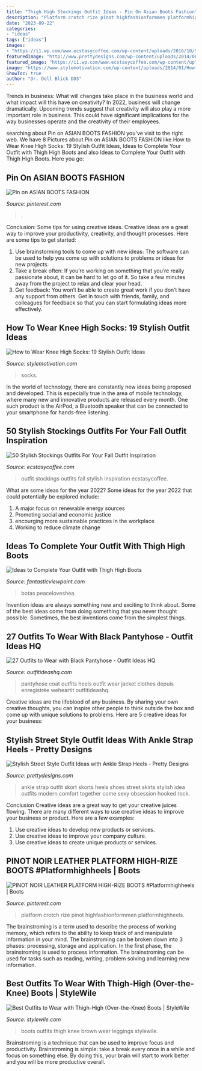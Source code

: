 ```yaml
---
title: "Thigh High Stockings Outfit Ideas - Pin On Asian Boots Fashion"
description: "Platform crotch rize pinot highfashionformmen platformhighheels"
date: "2023-09-22"
categories:
- "ideas"
tags: ["ideas"]
images:
- "https://i1.wp.com/www.ecstasycoffee.com/wp-content/uploads/2016/10/Stockings-Outfit-23.jpg?resize=564%2C806"
featuredImage: "http://www.prettydesigns.com/wp-content/uploads/2014/06/Black-Skort-Outfit-Idea-with-Ankle-Strap-Shoes.jpg"
featured_image: "https://i1.wp.com/www.ecstasycoffee.com/wp-content/uploads/2016/10/Stockings-Outfit-23.jpg?resize=564%2C806"
image: "https://www.stylemotivation.com/wp-content/uploads/2014/01/How-to-Wear-Knee-High-Socks-19-Stylish-Outfit-Ideas-17.jpg"
ShowToc: true
author: "Dr. Dell Blick DDS"
---
```



Trends in business: What will changes take place in the business world and what impact will this have on creativity?
In 2022, business will change dramatically. Upcoming trends suggest that creativity will also play a more important role in business. This could have significant implications for the way businesses operate and the creativity of their employees.

	

		
searching about Pin on ASIAN BOOTS FASHION you've visit to the right web. We have 8 Pictures about Pin on ASIAN BOOTS FASHION like How to Wear Knee High Socks: 19 Stylish Outfit Ideas, Ideas to Complete Your Outfit with Thigh High Boots and also Ideas to Complete Your Outfit with Thigh High Boots. Here you go:
		
    
## Pin On ASIAN BOOTS FASHION

<img loading=lazy src="https://i.pinimg.com/736x/d8/32/b1/d832b1c3e034191e48a919a524e7408a.jpg" onerror="this.onerror=null;this.src='https://tse2.mm.bing.net/th?id=OIP.1PJrxYfHrLGU4nkqjBgRKwHaJP&amp;pid=15.1';" alt="Pin on ASIAN BOOTS FASHION">

_Source: pinterest.com_

>. 

	

Conclusion: Some tips for using creative ideas.
Creative ideas are a great way to improve your productivity, creativity, and thought processes. Here are some tips to get started: 
1. Use brainstorming tools to come up with new ideas: The software can be used to help you come up with solutions to problems or ideas for new projects. 
2. Take a break often: If you’re working on something that you’re really passionate about, it can be hard to let go of it. So take a few minutes away from the project to relax and clear your head. 
3. Get feedback: You won’t be able to create great work if you don’t have any support from others. Get in touch with friends, family, and colleagues for feedback so that you can start formulating ideas more effectively.

    
## How To Wear Knee High Socks: 19 Stylish Outfit Ideas

<img loading=lazy src="https://www.stylemotivation.com/wp-content/uploads/2014/01/How-to-Wear-Knee-High-Socks-19-Stylish-Outfit-Ideas-17.jpg" onerror="this.onerror=null;this.src='https://tse1.mm.bing.net/th?id=OIP.KIdzJCkcLFwQHA2gL5MqSwHaK3&amp;pid=15.1';" alt="How to Wear Knee High Socks: 19 Stylish Outfit Ideas">

_Source: stylemotivation.com_

>socks. 

	

In the world of technology, there are constantly new ideas being proposed and developed. This is especially true in the area of mobile technology, where many new and innovative products are released every month. One such product is the AirPod, a Bluetooth speaker that can be connected to your smartphone for hands-free listening.

    
## 50 Stylish Stockings Outfits For Your Fall Outfit Inspiration

<img loading=lazy src="https://i1.wp.com/www.ecstasycoffee.com/wp-content/uploads/2016/10/Stockings-Outfit-23.jpg?resize=564%2C806" onerror="this.onerror=null;this.src='https://tse4.mm.bing.net/th?id=OIP.gZKafNjutJGvlBan9VLJ9gHaKl&amp;pid=15.1';" alt="50 Stylish Stockings Outfits For Your Fall Outfit Inspiration">

_Source: ecstasycoffee.com_

>outfit stockings outfits fall stylish inspiration ecstasycoffee. 

	

What are some ideas for the year 2022?
Some ideas for the year 2022 that could potentially be explored include: 
1. A major focus on renewable energy sources 
2. Promoting social and economic justice 
3. encourging more sustainable practices in the workplace 
4. Working to reduce climate change 

    
## Ideas To Complete Your Outfit With Thigh High Boots

<img loading=lazy src="https://www.fantasticviewpoint.com/wp-content/uploads/2013/11/silver.jpg" onerror="this.onerror=null;this.src='https://tse1.mm.bing.net/th?id=OIP.3rjtpzDV0xIDg09pILCb-gHaMf&amp;pid=15.1';" alt="Ideas to Complete Your Outfit with Thigh High Boots">

_Source: fantasticviewpoint.com_

>botas peaceloveshea. 

	

Invention ideas are always something new and exciting to think about. Some of the best ideas come from doing something that you never thought possible. Sometimes, the best inventions come from the simplest things.

    
## 27 Outfits To Wear With Black Pantyhose - Outfit Ideas HQ

<img loading=lazy src="http://outfitideashq.com/wp-content/uploads/2016/11/black-pantyhose-outfit-24.jpg" onerror="this.onerror=null;this.src='https://tse1.mm.bing.net/th?id=OIP.m9mSqudY4Gz47a2h0uEXPgHaKl&amp;pid=15.1';" alt="27 Outfits to Wear with Black Pantyhose - Outfit Ideas HQ">

_Source: outfitideashq.com_

>pantyhose coat outfits heels outfit wear jacket clothes depuis enregistrée weheartit outfitideashq. 

	

Creative ideas are the lifeblood of any business. By sharing your own creative thoughts, you can inspire other people to think outside the box and come up with unique solutions to problems. Here are 5 creative ideas for your business: 

    
## Stylish Street Style Outfit Ideas With Ankle Strap Heels - Pretty Designs

<img loading=lazy src="http://www.prettydesigns.com/wp-content/uploads/2014/06/Black-Skort-Outfit-Idea-with-Ankle-Strap-Shoes.jpg" onerror="this.onerror=null;this.src='https://tse4.mm.bing.net/th?id=OIP.jFooNKIE0JqEH1CqfPQozAHaK2&amp;pid=15.1';" alt="Stylish Street Style Outfit Ideas with Ankle Strap Heels - Pretty Designs">

_Source: prettydesigns.com_

>ankle strap outfit skort skorts heels shoes street skirts stylish idea outfits modern comfort together come sexy obsession hooked rock. 

	

Conclusion
Creative ideas are a great way to get your creative juices flowing. There are many different ways to use creative ideas to improve your business or product. Here are a few examples:
1. Use creative ideas to develop new products or services.
2. Use creative ideas to improve your company culture.
3. Use creative ideas to create unique products or services.

    
## PINOT NOIR LEATHER PLATFORM HIGH-RIZE BOOTS #Platformhighheels | Boots

<img loading=lazy src="https://i.pinimg.com/736x/78/69/b3/7869b35f031f22328c160e8df8fb6a90.jpg" onerror="this.onerror=null;this.src='https://tse3.mm.bing.net/th?id=OIP.OcnaDaq7dO27u8dVLiB2HgHaLH&amp;pid=15.1';" alt="PINOT NOIR LEATHER PLATFORM HIGH-RIZE BOOTS #Platformhighheels | Boots">

_Source: pinterest.com_

>platform crotch rize pinot highfashionformmen platformhighheels. 

	

The brainstroming is a term used to describe the process of working memory, which refers to the ability to keep track of and manipulate information in your mind. The brainstroming can be broken down into 3 phases: processing, storage and application. In the first phase, the brainstroming is used to process information. The brainstroming can be used for tasks such as reading, writing, problem solving and learning new information.

    
## Best Outfits To Wear With Thigh-High (Over-the-Knee) Boots | StyleWile

<img loading=lazy src="https://www.stylewile.com/wp-content/uploads/2018/03/Brown-Thigh-High-Boots-Outfits.jpg" onerror="this.onerror=null;this.src='https://tse2.mm.bing.net/th?id=OIP.qrRcAd7e1zgH4-kDvrKcTAHaLG&amp;pid=15.1';" alt="Best Outfits to Wear with Thigh-High (Over-the-Knee) Boots | StyleWile">

_Source: stylewile.com_

>boots outfits thigh knee brown wear leggings stylewile. 

	

Brainstroming is a technique that can be used to improve focus and productivity. Brainstroming is simple: take a break every once in a while and focus on something else. By doing this, your brain will start to work better and you will be more productive overall.

